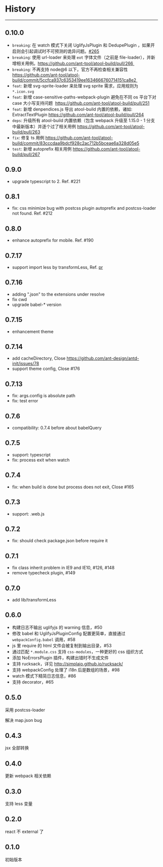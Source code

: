 # History

---

## 0.10.0

- `breaking`: 在 watch 模式下关闭 UglifyJsPlugin 和 DedupePlugin ，如果开启则会引起调试时不可预测的诡异问题。[#265](https://github.com/ant-tool/atool-build/issues/265)
- `breaking`: 使用 url-loader 来处理 `eot` 字体文件（之前是 file-loader），并新增相关用例。https://github.com/ant-tool/atool-build/pull/266 
- `breaking`: 不再支持 node@6 以下，官方不再检查相关兼容性 https://github.com/ant-tool/atool-build/commit/5ccfca937c6353419ee1634666760714151ca8e2 
- `feat`: 新增 svg-sprite-loader 来处理 svg sprite 需求，应用规则为 `*.icon.svg`
- `feat`: 新增 case-sensitive-paths-webpack-plugin 避免在不同 os 平台下对 case 大小写支持问题  https://github.com/ant-tool/atool-build/pull/251
- `feat`: 新增 denpendices.js 导出 atool-build 内置的依赖，诸如: ExtractTextPlugin https://github.com/ant-tool/atool-build/pull/264
- `deps`: 升级所有 atool-build 内置依赖（包含 webpack 升级至 1.15.0 - 1 分支中最新版本）并逐个过了相关用例 https://github.com/ant-tool/atool-build/pull/263
- `fix`: 修复 ts 用例 https://github.com/ant-tool/atool-build/commit/83cccdaa9bdcf928c2ac712b5bceae6a328d05e5
- `test`: 新增 autoprefix 相关用例 https://github.com/ant-tool/atool-build/pull/267

## 0.9.0

- upgrade typescript to 2. Ref. #221

## 0.8.1

- fix: css minimize bug with postcss plugin autoprefix and postcss-loader not found. Ref. #212

## 0.8.0

- enhance autoprefix for mobile. Ref. #190

## 0.7.17

- support import less by transformLess, Ref. [pr](https://github.com/ant-tool/atool-build/pull/188)

## 0.7.16

- adding ".json" to the extensions under resolve
- fix cwd
- upgrade babel-* version

## 0.7.15

- enhancement theme

## 0.7.14

- add cacheDirectory, Close https://github.com/ant-design/antd-init/issues/78
- support theme config, Close #176

## 0.7.13

- fix: args.config is absolute path
- fix: test error

## 0.7.6

- compatibility: 0.7.4 before about babelQuery

## 0.7.5

- support: typescript
- fix: process exit when watch

## 0.7.4

- fix: when build is done but process does not exit, Close #165

## 0.7.3

- support: .web.js

## 0.7.2

- fix: should check package.json before require it

## 0.7.1

- fix class inherit problem in IE9 and IE10, #126, #148
- remove typecheck plugin, #149

## 0.7.0

- add lib/transformLess

## 0.6.0

- 构建日志不输出 uglifyjs 的 warning 信息，#50
- 修改 babel 和 UglifyJsPluginConfig 配置更简单，直接通过 `webpackConfig.babel` 调用，#58
- js 里 require 的 html 文件会被复制到输出目录，#53
- 通过匹配 `*.module.css` 支持 `css-modules`，一种更好的 css 组织方式
- 添加 NoErrorsPlugin 插件，构建出错时不生成文件
- 支持 rucksack，详见 http://simplaio.github.io/rucksack/
- 支持 webpackConfig 处理了 i18n 后是数组的场景，#98
- watch 模式下精简日志信息，#86
- 支持 decorator，#65

## 0.5.0

采用 postcss-loader

解决 map.json bug

## 0.4.3

jsx 全部转换

## 0.4.0

更新 webpack 相关依赖

## 0.3.0

支持 less 变量

## 0.2.0

react 不 external 了

## 0.1.0

初始版本

